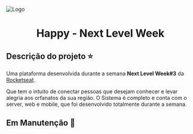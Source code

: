 ![Logo](https://raw.githubusercontent.com/thaislsilveira/happy-next-level-week/8a8a0f545d2f2c0a9828f4a7e29ed5008bdca1fb/web/src/assets/Logo.svg)
<h1 align='center'>Happy - Next Level Week </h1>

## Descrição do projeto :star:

Uma plataforma desenvolvida durante a semana **Next Level Week#3** da [Rocketseat](https://www.rocketseat.com.br).

Que tem o intuito de conectar pessoas que desejam conhecer e levar alegria aos orfanatos da sua região.
O Sistema é completo e conta com o server, web e mobile, que foi desenvolvido totalmente durante a semana.

## Em Manutenção :construction:





